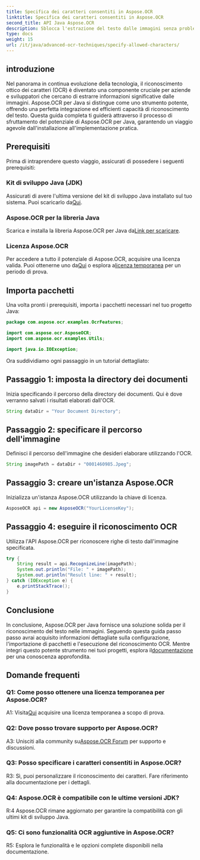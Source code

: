```yaml
---
title: Specifica dei caratteri consentiti in Aspose.OCR
linktitle: Specifica dei caratteri consentiti in Aspose.OCR
second_title: API Java Aspose.OCR
description: Sblocca l'estrazione del testo dalle immagini senza problemi con Aspose.OCR per Java. Segui la nostra guida passo passo per un'integrazione efficiente.
type: docs
weight: 15
url: /it/java/advanced-ocr-techniques/specify-allowed-characters/
---
```

## introduzione

Nel panorama in continua evoluzione della tecnologia, il riconoscimento ottico dei caratteri (OCR) è diventato una componente cruciale per aziende e sviluppatori che cercano di estrarre informazioni significative dalle immagini. Aspose.OCR per Java si distingue come uno strumento potente, offrendo una perfetta integrazione ed efficienti capacità di riconoscimento del testo. Questa guida completa ti guiderà attraverso il processo di sfruttamento del potenziale di Aspose.OCR per Java, garantendo un viaggio agevole dall'installazione all'implementazione pratica.

## Prerequisiti

Prima di intraprendere questo viaggio, assicurati di possedere i seguenti prerequisiti:

### Kit di sviluppo Java (JDK)

 Assicurati di avere l'ultima versione del kit di sviluppo Java installato sul tuo sistema. Puoi scaricarlo da[Qui](https://www.oracle.com/java/technologies/javase-downloads.html).

### Aspose.OCR per la libreria Java

 Scarica e installa la libreria Aspose.OCR per Java da[Link per scaricare](https://releases.aspose.com/ocr/java/).

### Licenza Aspose.OCR

 Per accedere a tutto il potenziale di Aspose.OCR, acquisire una licenza valida. Puoi ottenerne uno da[Qui](https://purchase.aspose.com/buy) o esplora a[licenza temporanea](https://purchase.aspose.com/temporary-license/) per un periodo di prova.

## Importa pacchetti

Una volta pronti i prerequisiti, importa i pacchetti necessari nel tuo progetto Java:

```java
package com.aspose.ocr.examples.OcrFeatures;

import com.aspose.ocr.AsposeOCR;
import com.aspose.ocr.examples.Utils;

import java.io.IOException;
```

Ora suddividiamo ogni passaggio in un tutorial dettagliato:

## Passaggio 1: imposta la directory dei documenti

Inizia specificando il percorso della directory dei documenti. Qui è dove verranno salvati i risultati elaborati dall'OCR.

```java
String dataDir = "Your Document Directory";
```

## Passaggio 2: specificare il percorso dell'immagine

Definisci il percorso dell'immagine che desideri elaborare utilizzando l'OCR.

```java
String imagePath = dataDir + "0001460985.Jpeg";
```

## Passaggio 3: creare un'istanza Aspose.OCR

Inizializza un'istanza Aspose.OCR utilizzando la chiave di licenza.

```java
AsposeOCR api = new AsposeOCR("YourLicenseKey");
```

## Passaggio 4: eseguire il riconoscimento OCR

Utilizza l'API Aspose.OCR per riconoscere righe di testo dall'immagine specificata.

```java
try {
    String result = api.RecognizeLine(imagePath);
    System.out.println("File: " + imagePath);
    System.out.println("Result line: " + result);
} catch (IOException e) {
    e.printStackTrace();
}
```

## Conclusione

 In conclusione, Aspose.OCR per Java fornisce una soluzione solida per il riconoscimento del testo nelle immagini. Seguendo questa guida passo passo avrai acquisito informazioni dettagliate sulla configurazione, l'importazione di pacchetti e l'esecuzione del riconoscimento OCR. Mentre integri questo potente strumento nei tuoi progetti, esplora il[documentazione](https://reference.aspose.com/ocr/java/) per una conoscenza approfondita.

## Domande frequenti

### Q1: Come posso ottenere una licenza temporanea per Aspose.OCR?

 A1: Visita[Qui](https://purchase.aspose.com/temporary-license/) acquisire una licenza temporanea a scopo di prova.

### Q2: Dove posso trovare supporto per Aspose.OCR?

 A3: Unisciti alla community su[Aspose.OCR Forum](https://forum.aspose.com/c/ocr/16) per supporto e discussioni.

### Q3: Posso specificare i caratteri consentiti in Aspose.OCR?

R3: Sì, puoi personalizzare il riconoscimento dei caratteri. Fare riferimento alla documentazione per i dettagli.

### Q4: Aspose.OCR è compatibile con le ultime versioni JDK?

R:4 Aspose.OCR rimane aggiornato per garantire la compatibilità con gli ultimi kit di sviluppo Java.

### Q5: Ci sono funzionalità OCR aggiuntive in Aspose.OCR?

R5: Esplora le funzionalità e le opzioni complete disponibili nella documentazione.